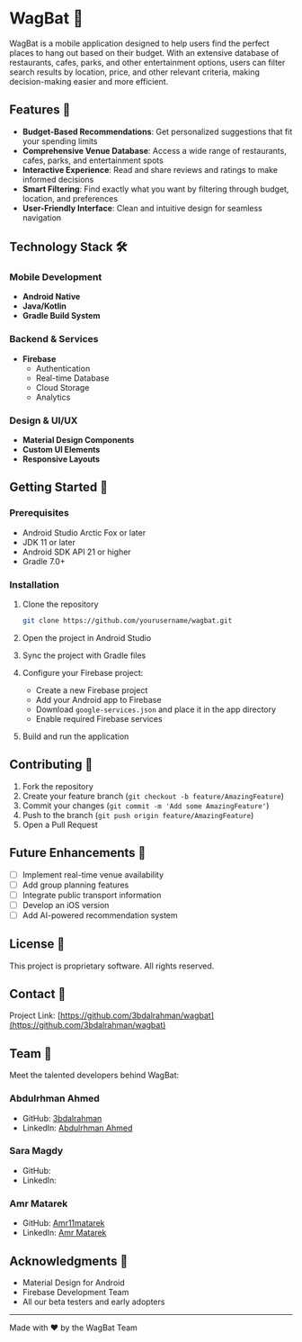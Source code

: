 # WagBat 🐾

WagBat is a mobile application designed to help users find the perfect places to hang out based on their budget. With an extensive database of restaurants, cafes, parks, and other entertainment options, users can filter search results by location, price, and other relevant criteria, making decision-making easier and more efficient.

## Features 📱

- **Budget-Based Recommendations**: Get personalized suggestions that fit your spending limits
- **Comprehensive Venue Database**: Access a wide range of restaurants, cafes, parks, and entertainment spots
- **Interactive Experience**: Read and share reviews and ratings to make informed decisions
- **Smart Filtering**: Find exactly what you want by filtering through budget, location, and preferences
- **User-Friendly Interface**: Clean and intuitive design for seamless navigation

## Technology Stack 🛠️

### Mobile Development

- **Android Native**
- **Java/Kotlin**
- **Gradle Build System**

### Backend & Services

- **Firebase**
  - Authentication
  - Real-time Database
  - Cloud Storage
  - Analytics

### Design & UI/UX

- **Material Design Components**
- **Custom UI Elements**
- **Responsive Layouts**

## Getting Started 🚀

### Prerequisites

- Android Studio Arctic Fox or later
- JDK 11 or later
- Android SDK API 21 or higher
- Gradle 7.0+

### Installation

1. Clone the repository

   ```bash
   git clone https://github.com/yourusername/wagbat.git
   ```

2. Open the project in Android Studio

3. Sync the project with Gradle files

4. Configure your Firebase project:

   - Create a new Firebase project
   - Add your Android app to Firebase
   - Download `google-services.json` and place it in the app directory
   - Enable required Firebase services

5. Build and run the application

## Contributing 🤝

1. Fork the repository
2. Create your feature branch (`git checkout -b feature/AmazingFeature`)
3. Commit your changes (`git commit -m 'Add some AmazingFeature'`)
4. Push to the branch (`git push origin feature/AmazingFeature`)
5. Open a Pull Request

## Future Enhancements 🔮

- [ ] Implement real-time venue availability
- [ ] Add group planning features
- [ ] Integrate public transport information
- [ ] Develop an iOS version
- [ ] Add AI-powered recommendation system

## License 📄

This project is proprietary software. All rights reserved.

## Contact 📧

Project Link: [https://github.com/3bdalrahman/wagbat](https://github.com/3bdalrahman/wagbat)

## Team 👥

Meet the talented developers behind WagBat:

### Abdulrhman Ahmed

- GitHub: [3bdalrahman](https://github.com/3bdalrahman)
- LinkedIn: [Abdulrhman Ahmed](https://www.linkedin.com/in/abdulrhman-ahmed03/)

### Sara Magdy

- GitHub: [](https://github.com/)
- LinkedIn: [](https://www.linkedin.com/in//)

### Amr Matarek

- GitHub: [Amr11matarek](https://github.com/Amr11matarek)
- LinkedIn: [Amr Matarek](https://www.linkedin.com/in/amr-matarek-72839b244)

## Acknowledgments 🙏

- Material Design for Android
- Firebase Development Team
- All our beta testers and early adopters

---

Made with ❤️ by the WagBat Team
